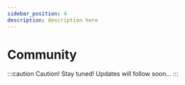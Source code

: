 ```yaml
---
sidebar_position: 4
description: description here
---
```


# Community

:::caution Caution!
Stay tuned! Updates will follow soon...
:::